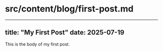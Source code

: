 # src/content/blog/first-post.md
---
title: "My First Post"
date: 2025-07-19
---

This is the body of my first post.
